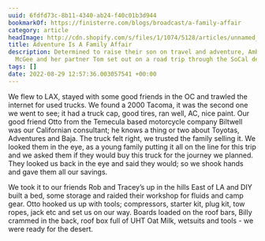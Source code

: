 ```yaml
---
uuid: 6fdfd73c-8b11-4340-ab24-f40c01b3d944
bookmarkOf: https://finisterre.com/blogs/broadcast/a-family-affair
category: article
headImage: http://cdn.shopify.com/s/files/1/1074/5128/articles/unnamed_79448ac6-da15-4caf-8388-e447707992d6.jpg?v=1661515174
title: Adventure Is A Family Affair
description: Determined to raise their son on travel and adventure, Ambassador Sally
  McGee and her partner Tom set out on a road trip through the SoCal desert.
tags: []
date: 2022-08-29 12:57:36.003057541 +00:00
---
```


We flew to LAX, stayed with some good friends in the OC and trawled the internet for used trucks. We found a 2000 Tacoma, it was the second one we went to see; it had a truck cap, good tires, ran well, AC, nice paint. Our good friend Otto from the Temecula based motorcycle company Biltwell was our Californian consultant; he knows a thing or two about Toyotas, Adventures and Baja. The truck felt right, we trusted the family selling it. We looked them in the eye, as a young family putting it all on the line for this trip and we asked them if they would buy this truck for the journey we planned. They looked us back in the eye and said they would; so we shook hands and gave them all our savings.

We took it to our friends Rob and Tracey’s up in the hills East of LA and DIY built a bed, some storage and raided their workshop for fluids and camp gear. Otto hooked us up with tools; compressors, starter kit, plug kit, tow ropes, jack etc and set us on our way. Boards loaded on the roof bars, Billy crammed in the back, roof box full of UHT Oat Milk, wetsuits and tools - we were ready for the desert.